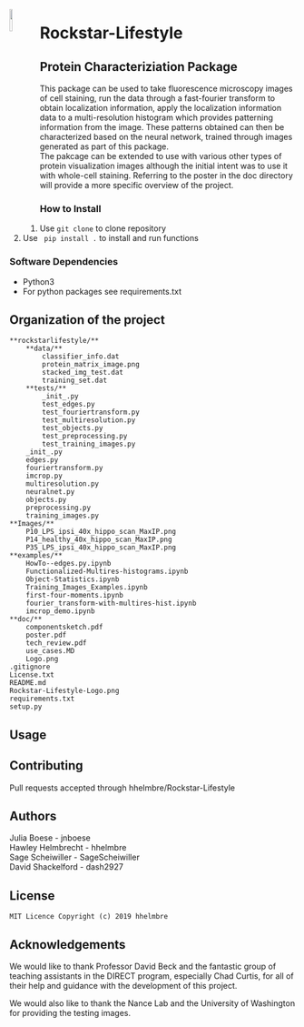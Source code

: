 <p>
	<img src="https://raw.githubusercontent.com/hhelmbre/Rockstar-Lifestyle/master/Logo.png" width="10%" align="left">
</p>

# Rockstar-Lifestyle
## Protein Characteriziation Package
This package can be used to take fluorescence microscopy images of cell 
staining, run the data through a fast-fourier transform to obtain 
localization information, apply the localization information data to a 
multi-resolution histogram which provides patterning information from the 
image.  These patterns obtained can then be characterized based on the 
neural network, trained through images generated as part of this package.  
The pakcage can be extended to use with various other types of protein 
visualization images although the initial intent was to use it with 
whole-cell staining. Referring to the poster in the doc directory will 
provide a more specific overview of the project. 

### How to Install

1. Use `git clone` to clone repository
2. Use ` pip install .` to install and run functions
  
### Software Dependencies
- Python3
- For python packages see requirements.txt


## Organization of the project
```
**rockstarlifestyle/**
	**data/**
		classifier_info.dat
		protein_matrix_image.png
		stacked_img_test.dat
		training_set.dat
	**tests/**
		_init_.py
		test_edges.py
		test_fouriertransform.py
		test_multiresolution.py
		test_objects.py
		test_preprocessing.py
		test_training_images.py
	_init_.py
	edges.py
	fouriertransform.py
	imcrop.py
	multiresolution.py
	neuralnet.py
	objects.py
	preprocessing.py
	training_images.py
**Images/**
	P10_LPS_ipsi_40x_hippo_scan_MaxIP.png
	P14_healthy_40x_hippo_scan_MaxIP.png
	P35_LPS_ipsi_40x_hippo_scan_MaxIP.png
**examples/**
	HowTo--edges.py.ipynb
	Functionalized-Multires-histograms.ipynb
	Object-Statistics.ipynb
	Training_Images_Examples.ipynb
	first-four-moments.ipynb
	fourier_transform-with-multires-hist.ipynb
	imcrop_demo.ipynb
**doc/**
	componentsketch.pdf
	poster.pdf
	tech_review.pdf
	use_cases.MD
	Logo.png
.gitignore
License.txt
README.md
Rockstar-Lifestyle-Logo.png
requirements.txt
setup.py
```

## Usage



## Contributing

Pull requests accepted through hhelmbre/Rockstar-Lifestyle

## Authors

Julia Boese - jnboese  
Hawley Helmbrecht - hhelmbre  
Sage Scheiwiller - SageScheiwiller  
David Shackelford - dash2927  

## License
```
MIT Licence Copyright (c) 2019 hhelmbre
```
## Acknowledgements
We would like to thank Professor David Beck and the fantastic group of 
teaching assistants in the DIRECT program, especially Chad Curtis, for all 
of their help and guidance with the development of this project.

We would also like to thank the Nance Lab and the University of Washington 
for providing the testing images.  
